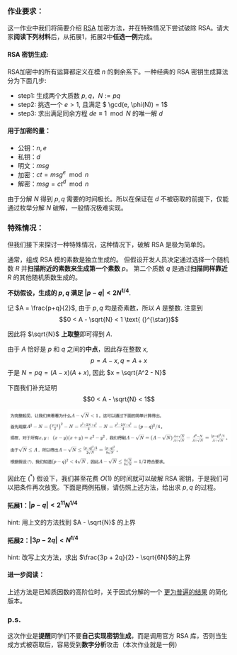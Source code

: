 ### 作业要求：
这一作业中我们将简要介绍 [RSA](https://ruanyifeng.com/blog/2013/06/rsa_algorithm_part_one.html) 加密方法，并在特殊情况下尝试破除 RSA。请大家**阅读下列材料**后，从拓展1，拓展2中**任选一例**完成。

#### RSA 密钥生成:

RSA加密中的所有运算都定义在模 $n$ 的剩余系下。一种经典的 RSA 密钥生成算法分为下面几步:

- step1: 生成两个大质数 $p,q$，$N := pq$
- step2: 挑选一个 $e > 1$, 且满足 $ \gcd(e, \phi(N)) = 1$
- step3: 求出满足同余方程 $de \equiv 1 \mod N$ 的唯一解 $d$
#### 用于加密的量：
- 公钥：$n, e$
- 私钥：$d$
- 明文：$msg$
- 加密：$ct = {msg}^e \mod n$
- 解密：$msg = {ct}^d \mod n$

由于分解 $N$ 得到 $p,q$ 需要的时间极长。所以在保证在 $d$ 不被窃取的前提下，仅能通过枚举分解 $N$ 破解，一般情况极难实现。

### 特殊情况：

但我们接下来探讨一种特殊情况，这种情况下，破解 RSA 是极为简单的。

通常，组成 RSA 模的素数是独立生成的。  但假设开发人员决定通过选择一个随机数
$R$
 并**扫描附近的素数来生成第一个素数**
$p$。  第二个质数
$q$ 是通过**扫描同样靠近**
$R$ 的其他随机质数生成的。

**不妨假设，生成的 $p, q$ 满足 $|p - q| < 2 N ^{1/4}$**.  

记 $A = \frac{p+q}{2}$, 由于 $p,q$ 均是奇素数，所以 $A$ 是整数. 注意到 $$0 < A - \sqrt{N} < 1 \text{ (}^{\star})$$ 

因此将 $\sqrt{N}$ **上取整**即可得到 $A$.

由于 $A$ 恰好是 $p$ 和 $q$ 之间的**中点**，因此存在整数 $x$, $$p = A - x, q = A + x$$
于是 $N = pq = (A - x)(A + x)$, 因此 $x = \sqrt{A^2 - N}$

下面我们补充证明$$0 < A - \sqrt{N} < 1$$

![alt text](image-1.png)

因此在 $(^*)$ 假设下，我们甚至花费 $O(1)$ 的时间就可以破解 RSA 密钥，于是我们可以把条件再次放宽。下面是两例拓展，请仿照上述方法，给出求 $p,q$ 的过程。

#### 拓展1：$|p-q|<2^{11}N^{1/4}$
hint: 用上文的方法找到 $A - \sqrt{N}$ 的上界

#### 拓展2：$|3p-2q|<N^{1/4}$
hint: 改写上文方法，求出 $\frac{3p + 2q}{2} - \sqrt{6N}$的上界

#### 进一步阅读：
上述方法是已知质因数的高阶位时，关于因式分解的一个 [更为普遍的结果](https://link.springer.com/chapter/10.1007/3-540-68339-9_14) 的简化版本。

### p.s.

这次作业是**提醒**同学们不要**自己实现密钥生成**，而是调用官方 RSA 库，否则当生成方式被窃取后，容易受到**数字分析**攻击（本次作业就是一例）


